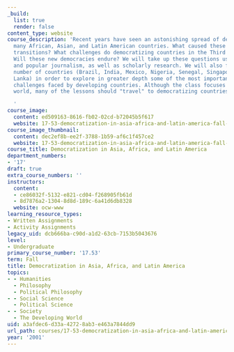 ```yaml
---
_build:
  list: true
  render: false
content_type: website
course_description: 'Recent years have seen an astonishing spread of democracy to
  many African, Asian, and Latin American countries. What caused these dramatic political
  transitions? What challenges do democratizing countries in the Third World face?
  Will these new democracies endure? We will take up these questions using film, fiction,
  and popular journalism, as well as scholarly research. We will also focus on a small
  number of countries (Brazil, India, Mexico, Nigeria, Senegal, Singapore, and Sri
  Lanka) in order to explore in greater depth some of the most important political
  challenges faced by developing countries. Although the class focuses on the developing
  world, many of the lessons should "travel" to democratizing countries in other regions.

  '
course_image:
  content: ed509163-8616-fb02-02cd-b72045b5f617
  website: 17-53-democratization-in-asia-africa-and-latin-america-fall-2001
course_image_thumbnail:
  content: dec2ef8b-ee2f-3788-1b59-af6c1f457ce2
  website: 17-53-democratization-in-asia-africa-and-latin-america-fall-2001
course_title: Democratization in Asia, Africa, and Latin America
department_numbers:
- '17'
draft: true
extra_course_numbers: ''
instructors:
  content:
  - ce86032f-5132-e821-cd04-f268905fb61d
  - 8d7876a2-1304-8d8d-189c-6a41d6db8328
  website: ocw-www
learning_resource_types:
- Written Assignments
- Activity Assignments
legacy_uid: dcb666ba-c90d-a1d2-63cb-7153b5043676
level:
- Undergraduate
primary_course_number: '17.53'
term: Fall
title: Democratization in Asia, Africa, and Latin America
topics:
- - Humanities
  - Philosophy
  - Political Philosophy
- - Social Science
  - Political Science
- - Society
  - The Developing World
uid: a3afdec6-d33a-4272-8ab3-e463a7844dd9
url_path: courses/17-53-democratization-in-asia-africa-and-latin-america-fall-2001
year: '2001'
---
```

